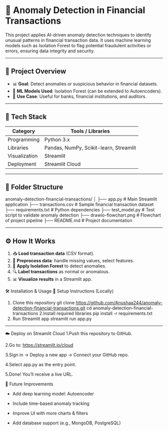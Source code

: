 # 💸 Anomaly Detection in Financial Transactions

This project applies AI-driven anomaly detection techniques to identify unusual patterns in financial transaction data. It uses machine learning models such as Isolation Forest to flag potential fraudulent activities or errors, ensuring data integrity and security.

---

## 🚀 Project Overview

- 📊 **Goal**: Detect anomalies or suspicious behavior in financial datasets.
- 🤖 **ML Models Used**: Isolation Forest (can be extended to Autoencoders).
- 🎯 **Use Case**: Useful for banks, financial institutions, and auditors.

---

## 🧰 Tech Stack

| Category       | Tools / Libraries                             |
|----------------|-----------------------------------------------|
| Programming    | Python 3.x                                    |
| Libraries      | Pandas, NumPy, Scikit-learn, Streamlit        |
| Visualization  | Streamlit                                     |
| Deployment     | Streamlit Cloud                               |

---

## 📁 Folder Structure

anomaly-detection-financial-transactions/
│
├── app.py # Main Streamlit application
├── transactions.csv # Sample financial transaction dataset
├── requirements.txt # Python dependencies
├── test_model.py # Test script to validate anomaly detection
├── drawio-flowchart.png # Flowchart of project pipeline 
├── README.md # Project documentation 

---

## ⚙️ How It Works

1. 📥 **Load transaction data** (CSV format).
2. 🧹 **Preprocess data**: handle missing values, select features.
3. 🌲 **Apply Isolation Forest** to detect anomalies.
4. 🔍 **Label transactions** as normal or anomalous.
5. 📊 **Visualize results** in a Streamlit app.

🛠️ Installation & Usage
🔧 Setup Instructions (Locally)
 1. Clone this repository
    git clone https://github.com/Anushaa244/anomaly-detection-financial-transactions.git
    cd anomaly-detection-financial-transactions
2.Install required libraries
   pip install -r requirements.txt
3. Run Streamlit app
   streamlit run app.py

---

☁️ Deploy on Streamlit Cloud
1.Push this repository to GitHub.

2.Go to: https://streamlit.io/cloud

3.Sign in → Deploy a new app → Connect your GitHub repo.

4.Select app.py as the entry point.

5.Done! You’ll receive a live URL.

📌 Future Improvements
 * Add deep learning model: Autoencoder

 * Include time-based anomaly tracking

 * Improve UI with more charts & filters

 * Add database support (e.g., MongoDB, PostgreSQL)





